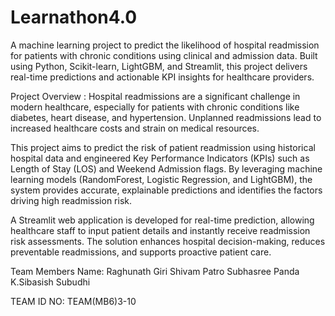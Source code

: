# Learnathon4.0
A machine learning project to predict the likelihood of hospital readmission for patients with chronic conditions using clinical and admission data. Built using Python, Scikit-learn, LightGBM, and Streamlit, this project delivers real-time predictions and actionable KPI insights for healthcare providers.

Project Overview : 
Hospital readmissions are a significant challenge in modern healthcare, especially for patients with chronic conditions like diabetes, heart disease, and hypertension. Unplanned readmissions lead to increased healthcare costs and strain on medical resources.

This project aims to predict the risk of patient readmission using historical hospital data and engineered Key Performance Indicators (KPIs) such as Length of Stay (LOS) and Weekend Admission flags. By leveraging machine learning models (RandomForest, Logistic Regression, and LightGBM), the system provides accurate, explainable predictions and identifies the factors driving high readmission risk.

A Streamlit web application is developed for real-time prediction, allowing healthcare staff to input patient details and instantly receive readmission risk assessments. The solution enhances hospital decision-making, reduces preventable readmissions, and supports proactive patient care.

Team Members Name: Raghunath Giri
                   Shivam Patro
                   Subhasree Panda
                   K.Sibasish Subudhi 

TEAM ID NO: TEAM(MB6)3-10

                   

            
                
